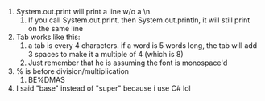 1. System.out.print will print a line w/o a \n.  
	1.  If you call System.out.print, then System.out.println, it will still print on the same line
2. Tab works like this:
	1. a tab is every 4 characters. if a word is 5 words long, the tab will add 3 spaces to make it a multiple of 4 (which is 8)
	2. Just remember that he is assuming the font is monospace'd
3. % is before division/multiplication
	1. BE%DMAS
4. I said "base" instead of "super" because i use C# lol